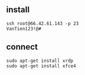 ## install
```
ssh root@66.42.61.143 -p 23
VanTien123!@#

```

## connect 
```
sudo apt-get install xrdp
sudo apt-get install xfce4

```